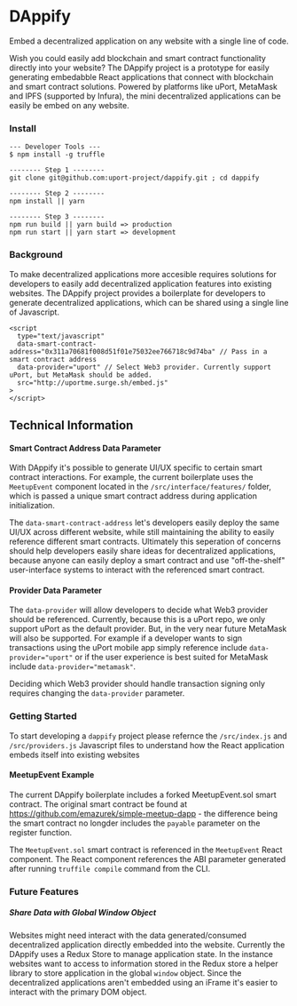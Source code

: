 # DAppify

Embed a decentralized application on any website with a single line of code. 

Wish you could easily add blockchain and smart contract functionality directly into your website? The DAppify project is a prototype for easily generating embedabble React applications that connect with blockchain and smart contract solutions. Powered by platforms like uPort, MetaMask and IPFS (supported by Infura), the mini decentralized applications can be easily be embed on any website.

### Install

```
--- Developer Tools ---
$ npm install -g truffle

-------- Step 1 --------
git clone git@github.com:uport-project/dappify.git ; cd dappify

-------- Step 2 --------
npm install || yarn

-------- Step 3 --------
npm run build || yarn build => production
npm run start || yarn start => development
```

### Background
To make decentralized applications more accesible requires solutions for developers to easily add decentralized application features into existing websites. The DAppify project provides a boilerplate for developers to generate decentralized applications, which can be shared using a single line of Javascript. 

```
<script
  type="text/javascript" 
  data-smart-contract-address="0x311a70681f008d51f01e75032ee766718c9d74ba" // Pass in a smart contract address
  data-provider="uport" // Select Web3 provider. Currently support uPort, but MetaMask should be added.
  src="http://uportme.surge.sh/embed.js"
>
</script>
```

## Technical Information

#### Smart Contract Address Data Parameter
With DAppify it's possible to generate UI/UX specific to certain smart contract interactions. For example, the current boilerplate uses the `MeetupEvent` component located in the `/src/interface/features/` folder, which is passed a unique smart contract address during application initialization.

The `data-smart-contract-address` let's developers easily deploy the same UI/UX across different website, while still maintaining the ability to easily reference different smart contracts. Ultimately this seperation of concerns should help developers easily share ideas for decentralized applications, because anyone can easily deploy a smart contract and use "off-the-shelf" user-interface systems to interact with the referenced smart contract.

#### Provider Data Parameter
The `data-provider` will allow developers to decide what Web3 provider should be referenced. Currently, because this is a uPort repo, we only support uPort as the default provider. But, in the very near future MetaMask will also be supported. For example if a developer wants to sign transactions using the uPort mobile app simply reference include `data-provider="uport"` or if the user experience is best suited for MetaMask include `data-provider="metamask"`.

Deciding which Web3 provider should handle transaction signing only requires changing the `data-provider` parameter.

### Getting Started
To start developing a `dappify` project please refernce the `/src/index.js` and `/src/providers.js` Javascript files to understand how the React application embeds itself into existing websites

#### MeetupEvent Example
The current DAppify boilerplate includes a forked MeetupEvent.sol smart contract. The original smart contract be found at https://github.com/emazurek/simple-meetup-dapp - the difference being the smart contract no longder includes the `payable` parameter on the register function.

The `MeetupEvent.sol` smart contract is referenced in the `MeetupEvent` React component. The React component references the ABI parameter generated after running `truffile compile` command from the CLI.

### Future Features

##### Share Data with Global Window Object
Websites might need interact with the data generated/consumed decentralized application directly embedded into the website. Currently the DAppify uses a Redux Store to manage application state. In the instance websites want to access to information stored in the Redux store a helper library to store application in the global `window` object. Since the decentralized applications aren't embedded using an iFrame it's easier to interact with the primary DOM object.


